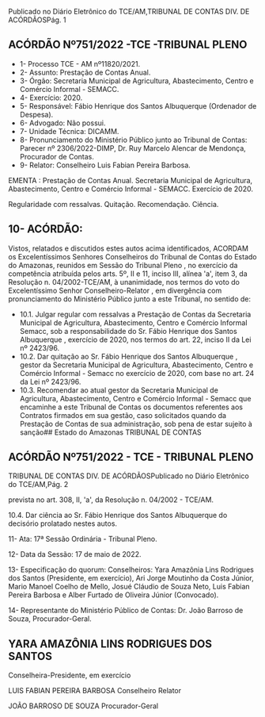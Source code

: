 Publicado  no  Diário  Eletrônico do TCE/AM,TRIBUNAL DE CONTAS DIV. DE ACÓRDÃOSPág. 1

## ACÓRDÃO Nº751/2022 -TCE -TRIBUNAL PLENO

- 1- Processo TCE - AM nº11820/2021.
- 2- Assunto: Prestação de Contas Anual.
- 3- Órgão: Secretaria Municipal de  Agricultura, Abastecimento,  Centro  e  Comércio Informal - SEMACC.
- 4- Exercício: 2020.
- 5- Responsável: Fábio Henrique dos Santos Albuquerque (Ordenador de Despesa).
- 6- Advogado: Não possui.
- 7- Unidade Técnica: DICAMM.
- 8- Pronunciamento  do  Ministério  Público  junto  ao  Tribunal  de  Contas: Parecer  nº 2306/2022-DIMP, Dr. Ruy Marcelo Alencar de Mendonça, Procurador de Contas.
- 9- Relator: Conselheiro Luis Fabian Pereira Barbosa.

EMENTA : Prestação  de  Contas  Anual.  Secretaria Municipal  de  Agricultura,  Abastecimento,  Centro  e Comércio Informal - SEMACC. Exercício de 2020.

Regularidade com ressalvas. Quitação. Recomendação. Ciência.

## 10-  ACÓRDÃO:

Vistos, relatados e discutidos estes autos acima identificados, ACORDAM os Excelentíssimos Senhores Conselheiros do Tribunal de Contas do Estado do Amazonas, reunidos em Sessão do Tribunal Pleno , no exercício da competência atribuída pelos arts. 5º, II e 11, inciso III, alínea 'a', item 3, da Resolução n. 04/2002-TCE/AM, à unanimidade, nos termos do voto do Excelentíssimo Senhor Conselheiro-Relator , em divergência com pronunciamento do Ministério Público junto a este Tribunal, no sentido de:

- 10.1. Julgar  regular  com ressalvas a  Prestação  de  Contas  da  Secretaria Municipal de Agricultura, Abastecimento, Centro e Comércio Informal Semacc, sob a responsabilidade do Sr.  Fábio  Henrique  dos  Santos Albuquerque , exercício de 2020, nos termos do art. 22, inciso II da Lei nº 2423/96.
- 10.2. Dar quitação ao Sr. Fábio Henrique dos Santos Albuquerque , gestor da Secretaria Municipal de Agricultura, Abastecimento, Centro e Comércio Informal - Semacc no exercício de 2020, com base no art. 24 da Lei nº 2423/96.
- 10.3. Recomendar ao  atual  gestor  da Secretaria  Municipal  de  Agricultura, Abastecimento, Centro e Comércio Informal - Semacc que encaminhe a  este  Tribunal  de  Contas  os  documentos  referentes  aos  Contratos firmados  em  sua  gestão,  caso  solicitados  quando  da  Prestação  de Contas  de  sua  administração,  sob  pena  de  estar  sujeito  à  sanção## Estado do Amazonas TRIBUNAL DE CONTAS

## ACÓRDÃO Nº751/2022 - TCE - TRIBUNAL PLENO

TRIBUNAL DE CONTAS DIV. DE ACÓRDÃOSPublicado  no  Diário  Eletrônico do TCE/AM,Pág. 2

prevista no art. 308, II, 'a', da Resolução n. 04/2002 - TCE/AM.

10.4. Dar  ciência ao Sr.  Fábio  Henrique  dos  Santos  Albuquerque do decisório prolatado nestes autos.

11-  Ata: 17ª Sessão Ordinária - Tribunal Pleno.

12-  Data da Sessão: 17 de maio de 2022.

13-  Especificação  do  quorum: Conselheiros:  Yara  Amazônia  Lins  Rodrigues  dos Santos (Presidente, em exercício), Ari Jorge Moutinho da Costa Júnior, Mario Manoel Coelho de Mello, Josué Cláudio de Souza Neto, Luis Fabian Pereira Barbosa e Alber Furtado de Oliveira Júnior (Convocado).

14-  Representante  do  Ministério  Público  de  Contas: Dr.  João  Barroso  de  Souza, Procurador-Geral.

## YARA AMAZÔNIA LINS RODRIGUES DOS SANTOS

Conselheira-Presidente, em exercício

LUIS FABIAN PEREIRA BARBOSA Conselheiro Relator

JOÃO BARROSO DE SOUZA Procurador-Geral